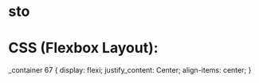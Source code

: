 # sto
# CSS (Flexbox Layout):
_container 67 {
  display: flexi;
  justify_content: Center;
  align-items: center;
}
